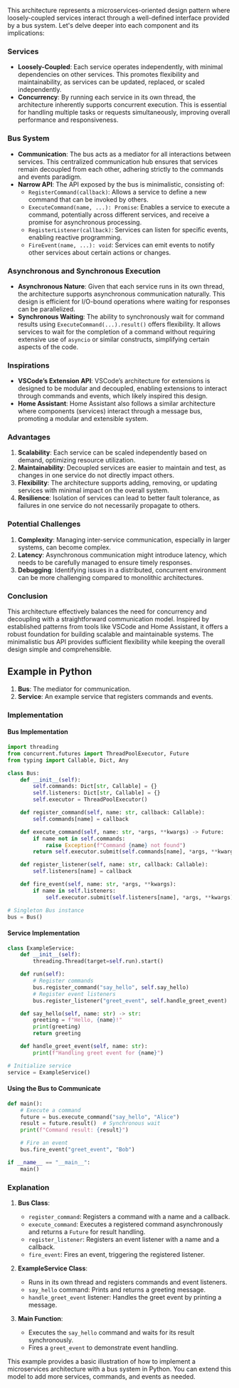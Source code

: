 This architecture represents a microservices-oriented design pattern where loosely-coupled services interact through a well-defined interface provided by a bus system. Let's delve deeper into each component and its implications:

### Services

- **Loosely-Coupled**: Each service operates independently, with minimal dependencies on other services. This promotes flexibility and maintainability, as services can be updated, replaced, or scaled independently.
- **Concurrency**: By running each service in its own thread, the architecture inherently supports concurrent execution. This is essential for handling multiple tasks or requests simultaneously, improving overall performance and responsiveness.

### Bus System

- **Communication**: The bus acts as a mediator for all interactions between services. This centralized communication hub ensures that services remain decoupled from each other, adhering strictly to the commands and events paradigm.
- **Narrow API**: The API exposed by the bus is minimalistic, consisting of:
  - `RegisterCommand(callback)`: Allows a service to define a new command that can be invoked by others.
  - `ExecuteCommand(name, ...): Promise`: Enables a service to execute a command, potentially across different services, and receive a promise for asynchronous processing.
  - `RegisterListener(callback)`: Services can listen for specific events, enabling reactive programming.
  - `FireEvent(name, ...): void`: Services can emit events to notify other services about certain actions or changes.

### Asynchronous and Synchronous Execution

- **Asynchronous Nature**: Given that each service runs in its own thread, the architecture supports asynchronous communication naturally. This design is efficient for I/O-bound operations where waiting for responses can be parallelized.
- **Synchronous Waiting**: The ability to synchronously wait for command results using `ExecuteCommand(...).result()` offers flexibility. It allows services to wait for the completion of a command without requiring extensive use of `asyncio` or similar constructs, simplifying certain aspects of the code.

### Inspirations

- **VSCode’s Extension API**: VSCode’s architecture for extensions is designed to be modular and decoupled, enabling extensions to interact through commands and events, which likely inspired this design.
- **Home Assistant**: Home Assistant also follows a similar architecture where components (services) interact through a message bus, promoting a modular and extensible system.

### Advantages

1. **Scalability**: Each service can be scaled independently based on demand, optimizing resource utilization.
2. **Maintainability**: Decoupled services are easier to maintain and test, as changes in one service do not directly impact others.
3. **Flexibility**: The architecture supports adding, removing, or updating services with minimal impact on the overall system.
4. **Resilience**: Isolation of services can lead to better fault tolerance, as failures in one service do not necessarily propagate to others.

### Potential Challenges

1. **Complexity**: Managing inter-service communication, especially in larger systems, can become complex.
2. **Latency**: Asynchronous communication might introduce latency, which needs to be carefully managed to ensure timely responses.
3. **Debugging**: Identifying issues in a distributed, concurrent environment can be more challenging compared to monolithic architectures.

### Conclusion

This architecture effectively balances the need for concurrency and decoupling with a straightforward communication model. Inspired by established patterns from tools like VSCode and Home Assistant, it offers a robust foundation for building scalable and maintainable systems. The minimalistic bus API provides sufficient flexibility while keeping the overall design simple and comprehensible.


## Example in Python

1. **Bus**: The mediator for communication.
2. **Service**: An example service that registers commands and events.

### Implementation

#### Bus Implementation

```python
import threading
from concurrent.futures import ThreadPoolExecutor, Future
from typing import Callable, Dict, Any

class Bus:
    def __init__(self):
        self.commands: Dict[str, Callable] = {}
        self.listeners: Dict[str, Callable] = {}
        self.executor = ThreadPoolExecutor()

    def register_command(self, name: str, callback: Callable):
        self.commands[name] = callback

    def execute_command(self, name: str, *args, **kwargs) -> Future:
        if name not in self.commands:
            raise Exception(f"Command {name} not found")
        return self.executor.submit(self.commands[name], *args, **kwargs)

    def register_listener(self, name: str, callback: Callable):
        self.listeners[name] = callback

    def fire_event(self, name: str, *args, **kwargs):
        if name in self.listeners:
            self.executor.submit(self.listeners[name], *args, **kwargs)

# Singleton Bus instance
bus = Bus()
```

#### Service Implementation

```python
class ExampleService:
    def __init__(self):
        threading.Thread(target=self.run).start()

    def run(self):
        # Register commands
        bus.register_command("say_hello", self.say_hello)
        # Register event listeners
        bus.register_listener("greet_event", self.handle_greet_event)

    def say_hello(self, name: str) -> str:
        greeting = f"Hello, {name}!"
        print(greeting)
        return greeting

    def handle_greet_event(self, name: str):
        print(f"Handling greet event for {name}")

# Initialize service
service = ExampleService()
```

#### Using the Bus to Communicate

```python
def main():
    # Execute a command
    future = bus.execute_command("say_hello", "Alice")
    result = future.result()  # Synchronous wait
    print(f"Command result: {result}")

    # Fire an event
    bus.fire_event("greet_event", "Bob")

if __name__ == "__main__":
    main()
```

### Explanation

1. **Bus Class**:
   - `register_command`: Registers a command with a name and a callback.
   - `execute_command`: Executes a registered command asynchronously and returns a `Future` for result handling.
   - `register_listener`: Registers an event listener with a name and a callback.
   - `fire_event`: Fires an event, triggering the registered listener.

2. **ExampleService Class**:
   - Runs in its own thread and registers commands and event listeners.
   - `say_hello` command: Prints and returns a greeting message.
   - `handle_greet_event` listener: Handles the greet event by printing a message.

3. **Main Function**:
   - Executes the `say_hello` command and waits for its result synchronously.
   - Fires a `greet_event` to demonstrate event handling.

This example provides a basic illustration of how to implement a microservices architecture with a bus system in Python. You can extend this model to add more services, commands, and events as needed.

